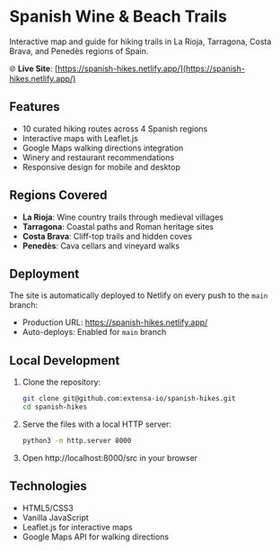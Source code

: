 # Spanish Wine & Beach Trails

Interactive map and guide for hiking trails in La Rioja, Tarragona, Costa Brava, and Penedès regions of Spain.

🌐 **Live Site**: [https://spanish-hikes.netlify.app/](https://spanish-hikes.netlify.app/)

## Features

- 10 curated hiking routes across 4 Spanish regions
- Interactive maps with Leaflet.js
- Google Maps walking directions integration
- Winery and restaurant recommendations
- Responsive design for mobile and desktop

## Regions Covered

- **La Rioja**: Wine country trails through medieval villages
- **Tarragona**: Coastal paths and Roman heritage sites  
- **Costa Brava**: Cliff-top trails and hidden coves
- **Penedès**: Cava cellars and vineyard walks

## Deployment

The site is automatically deployed to Netlify on every push to the `main` branch:
- Production URL: https://spanish-hikes.netlify.app/
- Auto-deploys: Enabled for `main` branch

## Local Development

1. Clone the repository:
   ```bash
   git clone git@github.com:extensa-io/spanish-hikes.git
   cd spanish-hikes
   ```
2. Serve the files with a local HTTP server:
   ```bash
   python3 -m http.server 8000
   ```
3. Open http://localhost:8000/src in your browser

## Technologies

- HTML5/CSS3
- Vanilla JavaScript
- Leaflet.js for interactive maps
- Google Maps API for walking directions